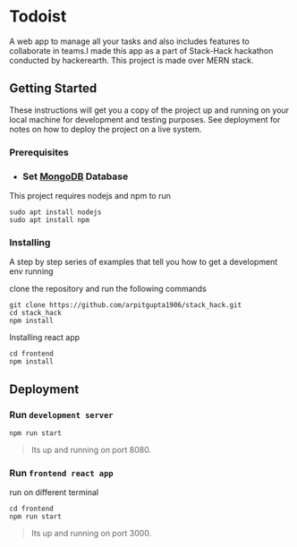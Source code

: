 # Todoist

A web app to manage all your tasks and also includes features to collaborate in teams.I made this app as a part of Stack-Hack hackathon conducted by hackerearth.
This project is made over MERN stack.

## Getting Started

These instructions will get you a copy of the project up and running on your local machine for development and testing purposes. See deployment for notes on how to deploy the project on a live system.

### Prerequisites

* ### Set [MongoDB](https://docs.mongodb.com/manual/installation/) Database

This project requires nodejs and npm to run

```
sudo apt install nodejs
sudo apt install npm
```

### Installing

A step by step series of examples that tell you how to get a development env running

clone the repository and run the following commands

```
git clone https://github.com/arpitgupta1906/stack_hack.git
cd stack_hack
npm install
```

Installing react app

```
cd frontend
npm install
```


## Deployment

### Run `development server`
```
npm run start
```
> Its up and running on port 8080.

### Run `frontend react app`

run on different terminal

```
cd frontend
npm run start
```

> Its up and running on port 3000.
